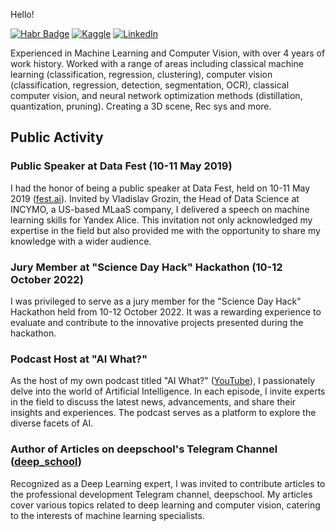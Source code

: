 Hello!

[![Habr Badge](https://img.shields.io/badge/-Ilya12c-47CCCC?style=flat&logo=habr&logoColor=white&link=https://habr.com/ru/users/Ilya12c/)](https://habr.com/ru/users/Ilya12c/)
[![Kaggle](https://img.shields.io/badge/Kaggle-Ilia-blue)](https://www.kaggle.com/techguardian)
[![LinkedIn](https://img.shields.io/badge/LinkedIn-IliaB12-blue)](https://www.linkedin.com/in/ilia-bakalets/)

Experienced in Machine Learning and Computer Vision, with over 4 years of work history. Worked with a range of areas including classical machine learning (classification, regression, clustering), computer vision (classification, regression, detection, segmentation, OCR), classical computer vision, and neural network optimization methods (distillation, quantization, pruning). Creating a 3D scene, Rec sys and more.

## Public Activity

### Public Speaker at Data Fest (10-11 May 2019)
I had the honor of being a public speaker at Data Fest, held on 10-11 May 2019 ([fest.ai](https://fest.ai)). Invited by Vladislav Grozin, the Head of Data Science at INCYMO, a US-based MLaaS company, I delivered a speech on machine learning skills for Yandex Alice. This invitation not only acknowledged my expertise in the field but also provided me with the opportunity to share my knowledge with a wider audience.

### Jury Member at "Science Day Hack" Hackathon (10-12 October 2022)
I was privileged to serve as a jury member for the "Science Day Hack" Hackathon held from 10-12 October 2022. It was a rewarding experience to evaluate and contribute to the innovative projects presented during the hackathon.

### Podcast Host at "AI What?"
As the host of my own podcast titled "AI What?" ([YouTube](https://www.youtube.com/@ai_what/)), I passionately delve into the world of Artificial Intelligence. In each episode, I invite experts in the field to discuss the latest news, advancements, and share their insights and experiences. The podcast serves as a platform to explore the diverse facets of AI.

### Author of Articles on deepschool's Telegram Channel ([deep_school](https://t.me/deep_school))
Recognized as a Deep Learning expert, I was invited to contribute articles to the professional development Telegram channel, deepschool. My articles cover various topics related to deep learning and computer vision, catering to the interests of machine learning specialists.
